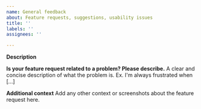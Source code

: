 ```yaml
---
name: General feedback
about: Feature requests, suggestions, usability issues
title: ''
labels: ''
assignees: ''

---
```


**Description**

**Is your feature request related to a problem? Please describe.**
A clear and concise description of what the problem is. Ex. I'm always frustrated when [...]

**Additional context**
Add any other context or screenshots about the feature request here.
